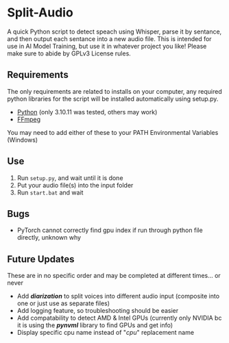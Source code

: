 # Split-Audio
A quick Python script to detect speach using Whisper, parse it by sentance, and then output each sentance into a new audio file. This is intended for use in AI Model Training, but use it in whatever project you like! Please make sure to abide by GPLv3 License rules.
## Requirements
The only requirements are related to installs on your computer, any required python libraries for the script will be installed automatically using setup.py.
- [Python](https://www.python.org/downloads/release/python-31011/) (only 3.10.11 was tested, others may work)
- [FFmpeg](https://ffmpeg.org/download.html)

You may need to add either of these to your PATH Environmental Variables (Windows)
## Use
1. Run `setup.py`, and wait until it is done
2. Put your audio file(s) into the input folder
3. Run `start.bat` and wait

## Bugs
- PyTorch cannot correctly find gpu index if run through python file directly, unknown why

## Future Updates
These are in no specific order and may be completed at different times... or never
- Add ***diarization*** to split voices into different audio input (composite into one or just use as separate files)
- Add logging feature, so troubleshooting should be easier
- Add compatability to detect AMD & Intel GPUs (currently only NVIDIA bc it is using the ***pynvml*** library to find GPUs and get info)
- Display specific cpu name instead of "*cpu*" replacement name